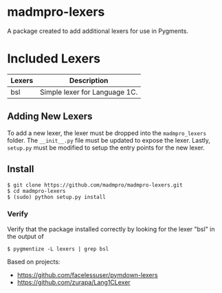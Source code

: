# madmpro-lexers
A package created to add additional lexers for use in Pygments.

# Included Lexers

| Lexers | Description |
|-------|-------------|
| bsl | Simple lexer for Language 1C. |

## Adding New Lexers
To add a new lexer, the lexer must be dropped into the `madmpro_lexers` folder.  The `__init__.py` file must be updated to expose the lexer.  Lastly, `setup.py` must be modified to setup the entry points for the new lexer.

## Install

    $ git clone https://github.com/madmpro/madmpro-lexers.git
    $ cd madmpro-lexers
    $ (sudo) python setup.py install

### Verify

Verify that the package installed correctly by looking for the lexer "bsl" in the output of

    $ pygmentize -L lexers | grep bsl

Based on projects:
- https://github.com/facelessuser/pymdown-lexers
- https://github.com/zurapa/Lang1CLexer
